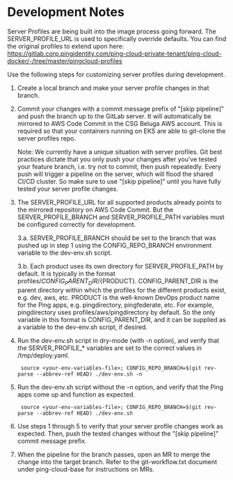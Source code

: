 # Development Notes

Server Profiles are being built into the image process going forward. The SERVER_PROFILE_URL is used to specifically 
override defaults. You can find the original profiles to extend upon here: https://gitlab.corp.pingidentity.com/ping-cloud-private-tenant/ping-cloud-docker/-/tree/master/pingcloud-profiles

Use the following steps for customizing server profiles during development. 

1. Create a local branch and make your server profile changes in that branch.

2. Commit your changes with a commit message prefix of "[skip pipeline]" and push the branch up to the GitLab server.
   It will automatically be mirrored to AWS Code Commit in the CSG Beluga AWS account. This is required so that your 
   containers running on EKS are able to git-clone the server profiles repo. 
   
   Note: We currently have a unique situation with server profiles. Git best practices dictate that you only push your 
   changes after you've tested your feature branch, i.e. try not to commit, then push repeatedly. Every push will 
   trigger a pipeline on the server, which will flood the shared CI/CD cluster. So make sure to use "[skip pipeline]" 
   until you have fully tested your server profile changes. 

3. The SERVER_PROFILE_URL for all supported products already points to the mirrored repository on AWS Code Commit.
   But the SERVER_PROFILE_BRANCH and SERVER_PROFILE_PATH variables must be configured correctly for development.

   3.a. SERVER_PROFILE_BRANCH should be set to the branch that was pushed up in step 1 using the CONFIG_REPO_BRANCH
        environment variable to the dev-env.sh script.

   3.b. Each product uses its own directory for SERVER_PROFILE_PATH by default. It is typically in the format
        profiles/${CONFIG_PARENT_DIR}/${PRODUCT}. CONFIG_PARENT_DIR is the parent directory within which the profiles
        for the different products exist, e.g. dev, aws, etc. PRODUCT is the well-known DevOps product name for the
        Ping apps, e.g. pingdirectory, pingfederate, etc. For example, pingdirectory uses profiles/aws/pingdirectory by
        default. So the only variable in this format is CONFIG_PARENT_DIR, and it can be supplied as a variable to the
        dev-env.sh script, if desired.

4. Run the dev-env.sh script in dry-mode (with -n option), and verify that the SERVER_PROFILE_* variables are set to 
   the correct values in /tmp/deploy.yaml.
   
        source <your-env-variables-file>; CONFIG_REPO_BRANCH=$(git rev-parse --abbrev-ref HEAD) ./dev-env.sh -n

5. Run the dev-env.sh script without the -n option, and verify that the Ping apps come up and function as expected.

        source <your-env-variables-file>; CONFIG_REPO_BRANCH=$(git rev-parse --abbrev-ref HEAD) ./dev-env.sh
        
6. Use steps 1 through 5 to verify that your server profile changes work as expected. Then, push the tested changes
   without the "[skip pipeline]" commit message prefix.

7. When the pipeline for the branch passes, open an MR to merge the change into the target branch. Refer to the 
   git-workflow.txt document under ping-cloud-base for instructions on MRs.
